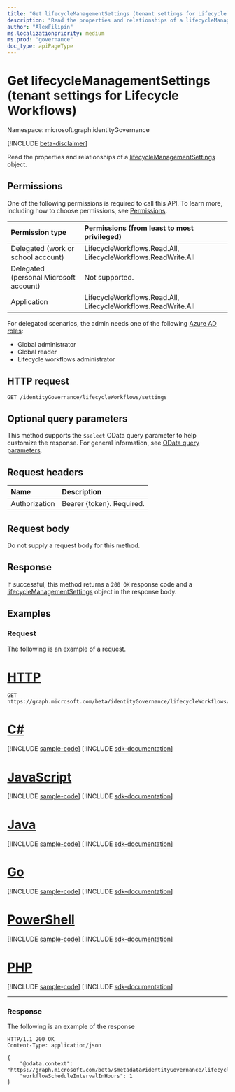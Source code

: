 ```yaml
---
title: "Get lifecycleManagementSettings (tenant settings for Lifecycle Workflows)"
description: "Read the properties and relationships of a lifecycleManagementSettings object."
author: "AlexFilipin"
ms.localizationpriority: medium
ms.prod: "governance"
doc_type: apiPageType
---
```


# Get lifecycleManagementSettings (tenant settings for Lifecycle Workflows)

Namespace: microsoft.graph.identityGovernance

[!INCLUDE [beta-disclaimer](../../includes/beta-disclaimer.md)]

Read the properties and relationships of a [lifecycleManagementSettings](../resources/identitygovernance-lifecyclemanagementsettings.md) object.

## Permissions

One of the following permissions is required to call this API. To learn more, including how to choose permissions, see [Permissions](/graph/permissions-reference).

|Permission type|Permissions (from least to most privileged)|
|:---|:---|
|Delegated (work or school account)|LifecycleWorkflows.Read.All, LifecycleWorkflows.ReadWrite.All|
|Delegated (personal Microsoft account)|Not supported.|
|Application|LifecycleWorkflows.Read.All, LifecycleWorkflows.ReadWrite.All|

For delegated scenarios, the admin needs one of the following [Azure AD roles](/azure/active-directory/users-groups-roles/directory-assign-admin-roles#available-roles):

- Global administrator
- Global reader
- Lifecycle workflows administrator

## HTTP request

<!-- {
  "blockType": "ignored"
}
-->
``` http
GET /identityGovernance/lifecycleWorkflows/settings
```

## Optional query parameters

This method supports the `$select` OData query parameter to help customize the response. For general information, see [OData query parameters](/graph/query-parameters).

## Request headers
|Name|Description|
|:---|:---|
|Authorization|Bearer {token}. Required.|

## Request body

Do not supply a request body for this method.

## Response

If successful, this method returns a `200 OK` response code and a [lifecycleManagementSettings](../resources/identitygovernance-lifecyclemanagementsettings.md) object in the response body.

## Examples

### Request

The following is an example of a request.

# [HTTP](#tab/http)
<!-- {
  "blockType": "request",
  "name": "lifecycleworkflows_get_lifecyclemanagementsettings"
}
-->
``` http
GET https://graph.microsoft.com/beta/identityGovernance/lifecycleWorkflows/settings
```

# [C#](#tab/csharp)
[!INCLUDE [sample-code](../includes/snippets/csharp/lifecycleworkflows-get-lifecyclemanagementsettings-csharp-snippets.md)]
[!INCLUDE [sdk-documentation](../includes/snippets/snippets-sdk-documentation-link.md)]

# [JavaScript](#tab/javascript)
[!INCLUDE [sample-code](../includes/snippets/javascript/lifecycleworkflows-get-lifecyclemanagementsettings-javascript-snippets.md)]
[!INCLUDE [sdk-documentation](../includes/snippets/snippets-sdk-documentation-link.md)]

# [Java](#tab/java)
[!INCLUDE [sample-code](../includes/snippets/java/lifecycleworkflows-get-lifecyclemanagementsettings-java-snippets.md)]
[!INCLUDE [sdk-documentation](../includes/snippets/snippets-sdk-documentation-link.md)]

# [Go](#tab/go)
[!INCLUDE [sample-code](../includes/snippets/go/lifecycleworkflows-get-lifecyclemanagementsettings-go-snippets.md)]
[!INCLUDE [sdk-documentation](../includes/snippets/snippets-sdk-documentation-link.md)]

# [PowerShell](#tab/powershell)
[!INCLUDE [sample-code](../includes/snippets/powershell/lifecycleworkflows-get-lifecyclemanagementsettings-powershell-snippets.md)]
[!INCLUDE [sdk-documentation](../includes/snippets/snippets-sdk-documentation-link.md)]

# [PHP](#tab/php)
[!INCLUDE [sample-code](../includes/snippets/php/lifecycleworkflows-get-lifecyclemanagementsettings-php-snippets.md)]
[!INCLUDE [sdk-documentation](../includes/snippets/snippets-sdk-documentation-link.md)]

---


### Response

The following is an example of the response

<!-- {
  "blockType": "response",
  "truncated": true,
  "@odata.type": "microsoft.graph.identityGovernance.lifecycleManagementSettings"
}
-->
``` http
HTTP/1.1 200 OK
Content-Type: application/json

{
    "@odata.context": "https://graph.microsoft.com/beta/$metadata#identityGovernance/lifecycleWorkflows/settings/$entity",
    "workflowScheduleIntervalInHours": 1
}
```
